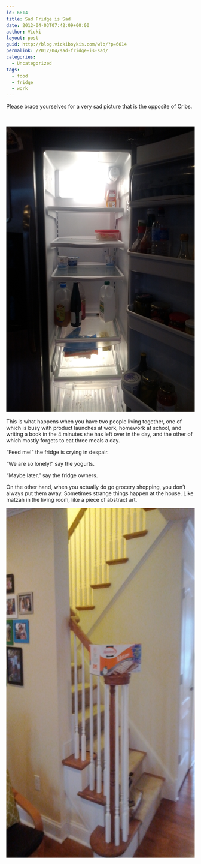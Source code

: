 ```yaml
---
id: 6614
title: Sad Fridge is Sad
date: 2012-04-03T07:42:09+00:00
author: Vicki
layout: post
guid: http://blog.vickiboykis.com/wlb/?p=6614
permalink: /2012/04/sad-fridge-is-sad/
categories:
  - Uncategorized
tags:
  - food
  - fridge
  - work
---
```

Please brace yourselves for a very sad picture that is the opposite of Cribs.

&nbsp;

<p style="text-align: center;">
  <a href="https://raw.githubusercontent.com/veekaybee/wlb/gh-pages/assets/images/2012/04/IMG_20120401_072557-1.jpg"><img class="aligncenter  wp-image-6617" title="IMG_20120401_072557 (1)" src="https://raw.githubusercontent.com/veekaybee/wlb/gh-pages/assets/images/2012/04/IMG_20120401_072557-1.jpg" alt="" width="571" height="762" /></a>
</p>

This is what happens when you have two people living together, one of which is busy with product launches at work, homework at school, and writing a book in the 4 minutes she has left over in the day, and the other of which mostly forgets to eat three meals a day.

&#8220;Feed me!&#8221; the fridge is crying in despair.

&#8220;We are so lonely!&#8221; say the yogurts.

&#8220;Maybe later,&#8221; say the fridge owners.

On the other hand, when you actually do go grocery shopping, you don&#8217;t always put them away. Sometimes strange things happen at the house. Like matzah in the living room, like a piece of abstract art.

<p style="text-align: center;">
  <a href="https://raw.githubusercontent.com/veekaybee/wlb/gh-pages/assets/images/2012/04/IMG_20120401_073928.jpg"><img class="aligncenter  wp-image-6618" title="IMG_20120401_073928" src="https://raw.githubusercontent.com/veekaybee/wlb/gh-pages/assets/images/2012/04/IMG_20120401_073928.jpg" alt="" width="700" height="933" /></a>
</p>